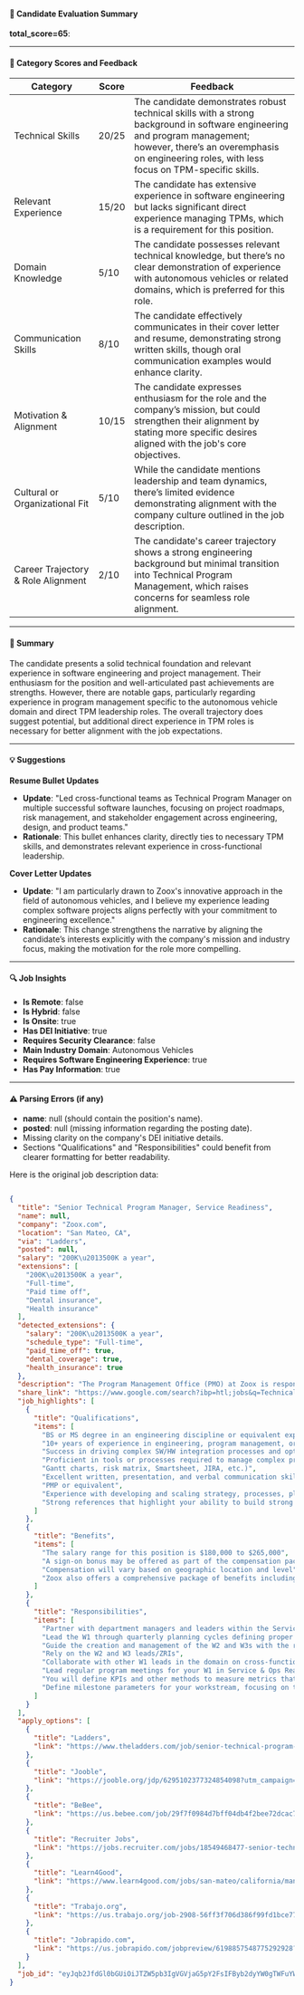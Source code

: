 #### 📄 Candidate Evaluation Summary

**total_score=65**:  

---

#### 🎯 Category Scores and Feedback

| Category                                   | Score  | Feedback                                                                                                                                                          |
|--------------------------------------------|--------|-------------------------------------------------------------------------------------------------------------------------------------------------------------------|
| Technical Skills                           | 20/25  | The candidate demonstrates robust technical skills with a strong background in software engineering and program management; however, there’s an overemphasis on engineering roles, with less focus on TPM-specific skills.    |
| Relevant Experience                        | 15/20  | The candidate has extensive experience in software engineering but lacks significant direct experience managing TPMs, which is a requirement for this position.     |
| Domain Knowledge                           | 5/10   | The candidate possesses relevant technical knowledge, but there’s no clear demonstration of experience with autonomous vehicles or related domains, which is preferred for this role.     |
| Communication Skills                       | 8/10   | The candidate effectively communicates in their cover letter and resume, demonstrating strong written skills, though oral communication examples would enhance clarity.  |
| Motivation & Alignment                     | 10/15  | The candidate expresses enthusiasm for the role and the company’s mission, but could strengthen their alignment by stating more specific desires aligned with the job's core objectives.  |
| Cultural or Organizational Fit             | 5/10   | While the candidate mentions leadership and team dynamics, there’s limited evidence demonstrating alignment with the company culture outlined in the job description.   |
| Career Trajectory & Role Alignment         | 2/10   | The candidate's career trajectory shows a strong engineering background but minimal transition into Technical Program Management, which raises concerns for seamless role alignment.  |

---

#### 🧾 Summary

The candidate presents a solid technical foundation and relevant experience in software engineering and project management. Their enthusiasm for the position and well-articulated past achievements are strengths. However, there are notable gaps, particularly regarding experience in program management specific to the autonomous vehicle domain and direct TPM leadership roles. The overall trajectory does suggest potential, but additional direct experience in TPM roles is necessary for better alignment with the job expectations.

---

#### 💡 Suggestions

**Resume Bullet Updates**  
- **Update**: "Led cross-functional teams as Technical Program Manager on multiple successful software launches, focusing on project roadmaps, risk management, and stakeholder engagement across engineering, design, and product teams."
- **Rationale**: This bullet enhances clarity, directly ties to necessary TPM skills, and demonstrates relevant experience in cross-functional leadership.

**Cover Letter Updates**  
- **Update**: "I am particularly drawn to Zoox's innovative approach in the field of autonomous vehicles, and I believe my experience leading complex software projects aligns perfectly with your commitment to engineering excellence."
- **Rationale**: This change strengthens the narrative by aligning the candidate’s interests explicitly with the company's mission and industry focus, making the motivation for the role more compelling.

---

#### 🔍 Job Insights

- **Is Remote**: false  
- **Is Hybrid**: false  
- **Is Onsite**: true  
- **Has DEI Initiative**: true  
- **Requires Security Clearance**: false  
- **Main Industry Domain**: Autonomous Vehicles  
- **Requires Software Engineering Experience**: true  
- **Has Pay Information**: true  

---

#### ⚠️ Parsing Errors (if any)

- **name**: null (should contain the position's name).
- **posted**: null (missing information regarding the posting date).  
- Missing clarity on the company's DEI initiative details.
- Sections "Qualifications" and "Responsibilities" could benefit from clearer formatting for better readability.



Here is the original job description data:

```json

{
  "title": "Senior Technical Program Manager, Service Readiness",
  "name": null,
  "company": "Zoox.com",
  "location": "San Mateo, CA",
  "via": "Ladders",
  "posted": null,
  "salary": "200K\u2013500K a year",
  "extensions": [
    "200K\u2013500K a year",
    "Full-time",
    "Paid time off",
    "Dental insurance",
    "Health insurance"
  ],
  "detected_extensions": {
    "salary": "200K\u2013500K a year",
    "schedule_type": "Full-time",
    "paid_time_off": true,
    "dental_coverage": true,
    "health_insurance": true
  },
  "description": "The Program Management Office (PMO) at Zoox is responsible for driving cross-functional program planning and execution at the highest level. We partner with leaders from across the company in vehicle development, system design, software engineering, manufacturing, fleet operations, and business functions to develop and deliver major corporate milestones on the path to launch and beyond.\n\nOur program managers contribute to the end-to-end success of technical, integrated product milestones involving both of our vehicle platforms - the Toyota Highlander test fleet and Zoox\u2019s purpose-built robotaxi. PMO has teams focusing on AI & Autonomy, Robot Platform Development, Testing & Performance, and Service/Product readiness. All roles are deeply cross-functional, collaborative, and interdisciplinary.\nResponsibilities\n\u2022 Partner with department managers and leaders within the Service & Ops domain to translate the top-down corporate strategy and milestones into detailed product road maps, timelines, and deliverables\n\u2022 Lead the W1 through quarterly planning cycles defining proper roadmaps.\n\u2022 Guide the creation and management of the W2 and W3s with the relevant stakeholders. Rely on the W2 and W3 leads/ZRIs.\n\u2022 Collaborate with other W1 leads in the domain on cross-functional activities, and interface at the program level with the City Programs & ZRs for your workstreams.\n\u2022 Lead regular program meetings for your W1 in Service & Ops Readiness, feeding into the overall Zoox reporting process\n\u2022 You will define KPIs and other methods to measure metrics that best translate progress towards goals for the workstreams.\n\u2022 Define milestone parameters for your workstream, focusing on the Service & Operational requirements\nQualifications\n\u2022 BS or MS degree in an engineering discipline or equivalent experience\n\u2022 10+ years of experience in engineering, program management, or management consulting with a focus on product launches and /or validation and testing\n\u2022 Success in driving complex SW/HW integration processes and optimizations and leading complex cross-functional programs end to end\n\u2022 Proficient in tools or processes required to manage complex projects (i.e. Gantt charts, risk matrix, Smartsheet, JIRA, etc.)\n\u2022 Excellent written, presentation, and verbal communication skills are a must, ability to create visualizations of KPIs and program risks\nBonus Qualifications\n\u2022 PMP or equivalent\n\u2022 Experience with autonomous vehicles, test platforms, simulation, and/or automotive or aerospace processes is highly desired\n\u2022 Experience with developing and scaling strategy, processes, plans, procedures, reporting and handling escalations\n\u2022 Strong references that highlight your ability to build strong working relationships with senior leaders, program managers, and engineers across functions and departments\n\nThere are three major components to compensation for this position: salary, Amazon Restricted Stock Units (RSUs), and Zoox Stock Appreciation Rights. The salary range for this position is $180,000 to $265,000. A sign-on bonus may be offered as part of the compensation package. Compensation will vary based on geographic location and level. Leveling, as well as positioning within a level, is determined by a range of factors, including, but not limited to, a candidate's relevant years of experience, domain knowledge, and interview performance. The salary range listed in this posting is representative of the range of levels Zoox is considering for this position.\n\nZoox also offers a comprehensive package of benefits including paid time off (e.g. sick leave, vacation, bereavement), unpaid time off, Zoox Stock Appreciation Rights, Amazon RSUs, health insurance, long-term care insurance, long-term and short-term disability insurance, and life insurance.\n\nAbout Zoox\n\nZoox is developing the first ground-up, fully autonomous vehicle fleet and the supporting ecosystem required to bring this technology to market. Sitting at the intersection of robotics, machine learning, and design, Zoox aims to provide the next generation of mobility-as-a-service in urban environments. We\u2019re looking for top talent that shares our passion and wants to be part of a fast-moving and highly execution-oriented team.\n\nFollow us on LinkedIn\n\nAccommodations\n\nIf you need an accommodation to participate in the application or interview process please reach out to accommodations@zoox.com or your assigned recruiter.\n\nA Final Note:\n\nYou do not need to match every listed expectation to apply for this position. Here at Zoox, we know that diverse perspectives foster the innovation we need to be successful, and we are committed to building a team that encompasses a variety of backgrounds, experiences, and skills.",
  "share_link": "https://www.google.com/search?ibp=htl;jobs&q=Technical+Program+Manager&htidocid=09TOGhvMUpkAFTwJAAAAAA%3D%3D&hl=en-US&shndl=37&shmd=H4sIAAAAAAAA_xXNsQrCMBCAYVz7BjrdLLURwUUncRAKglgnl3KNRxJJ70IuSB_IB9Uu__TBX30XVdsRB8nwIOs5WIxwy-IyjnBFRke5ho7yJ1iCO-ErMKnCBloZQAmz9SAMFxEXaXX0pSQ9GKMaG6cFS7CNldEI0yCTecugc3r1mClFLNTv9tupSezWy6fINGsIDB3y_19IajiffkssobCnAAAA&shmds=v1_AQbUm94sP1R6pZfNot4yLkF7R56J6dbNiLUM0R2h6SYBx2kw5Q&source=sh/x/job/li/m1/1#fpstate=tldetail&htivrt=jobs&htiq=Technical+Program+Manager&htidocid=09TOGhvMUpkAFTwJAAAAAA%3D%3D",
  "job_highlights": [
    {
      "title": "Qualifications",
      "items": [
        "BS or MS degree in an engineering discipline or equivalent experience",
        "10+ years of experience in engineering, program management, or management consulting with a focus on product launches and /or validation and testing",
        "Success in driving complex SW/HW integration processes and optimizations and leading complex cross-functional programs end to end",
        "Proficient in tools or processes required to manage complex projects (i.e",
        "Gantt charts, risk matrix, Smartsheet, JIRA, etc.)",
        "Excellent written, presentation, and verbal communication skills are a must, ability to create visualizations of KPIs and program risks",
        "PMP or equivalent",
        "Experience with developing and scaling strategy, processes, plans, procedures, reporting and handling escalations",
        "Strong references that highlight your ability to build strong working relationships with senior leaders, program managers, and engineers across functions and departments"
      ]
    },
    {
      "title": "Benefits",
      "items": [
        "The salary range for this position is $180,000 to $265,000",
        "A sign-on bonus may be offered as part of the compensation package",
        "Compensation will vary based on geographic location and level",
        "Zoox also offers a comprehensive package of benefits including paid time off (e.g. sick leave, vacation, bereavement), unpaid time off, Zoox Stock Appreciation Rights, Amazon RSUs, health insurance, long-term care insurance, long-term and short-term disability insurance, and life insurance"
      ]
    },
    {
      "title": "Responsibilities",
      "items": [
        "Partner with department managers and leaders within the Service & Ops domain to translate the top-down corporate strategy and milestones into detailed product road maps, timelines, and deliverables",
        "Lead the W1 through quarterly planning cycles defining proper roadmaps",
        "Guide the creation and management of the W2 and W3s with the relevant stakeholders",
        "Rely on the W2 and W3 leads/ZRIs",
        "Collaborate with other W1 leads in the domain on cross-functional activities, and interface at the program level with the City Programs & ZRs for your workstreams",
        "Lead regular program meetings for your W1 in Service & Ops Readiness, feeding into the overall Zoox reporting process",
        "You will define KPIs and other methods to measure metrics that best translate progress towards goals for the workstreams",
        "Define milestone parameters for your workstream, focusing on the Service & Operational requirements"
      ]
    }
  ],
  "apply_options": [
    {
      "title": "Ladders",
      "link": "https://www.theladders.com/job/senior-technical-program-manager-service-readiness-zoox-san-mateo-ca_79113656?utm_campaign=google_jobs_apply&utm_source=google_jobs_apply&utm_medium=organic"
    },
    {
      "title": "Jooble",
      "link": "https://jooble.org/jdp/6295102377324854098?utm_campaign=google_jobs_apply&utm_source=google_jobs_apply&utm_medium=organic"
    },
    {
      "title": "BeBee",
      "link": "https://us.bebee.com/job/29f7f0984d7bff04db4f2bee72dcac71?utm_campaign=google_jobs_apply&utm_source=google_jobs_apply&utm_medium=organic"
    },
    {
      "title": "Recruiter Jobs",
      "link": "https://jobs.recruiter.com/jobs/18549468477-senior-technical-program-manager-service-readiness?utm_campaign=google_jobs_apply&utm_source=google_jobs_apply&utm_medium=organic"
    },
    {
      "title": "Learn4Good",
      "link": "https://www.learn4good.com/jobs/san-mateo/california/management_and_managerial/4071445774/e/?utm_campaign=google_jobs_apply&utm_source=google_jobs_apply&utm_medium=organic"
    },
    {
      "title": "Trabajo.org",
      "link": "https://us.trabajo.org/job-2908-56ff3f706d386f99fd1bce77f2401739?utm_campaign=google_jobs_apply&utm_source=google_jobs_apply&utm_medium=organic"
    },
    {
      "title": "Jobrapido.com",
      "link": "https://us.jobrapido.com/jobpreview/6198857548775292928?utm_campaign=google_jobs_apply&utm_source=google_jobs_apply&utm_medium=organic"
    }
  ],
  "job_id": "eyJqb2JfdGl0bGUiOiJTZW5pb3IgVGVjaG5pY2FsIFByb2dyYW0gTWFuYWdlciwgU2VydmljZSBSZWFkaW5lc3MiLCJjb21wYW55X25hbWUiOiJab294LmNvbSIsImFkZHJlc3NfY2l0eSI6IlNhbiBNYXRlbywgQ0EiLCJodGlkb2NpZCI6IjA5VE9HaHZNVXBrQUZUd0pBQUFBQUE9PSIsInV1bGUiOiJ3K0NBSVFJQ0lOVlc1cGRHVmtJRk4wWVhSbGN3In0="
}